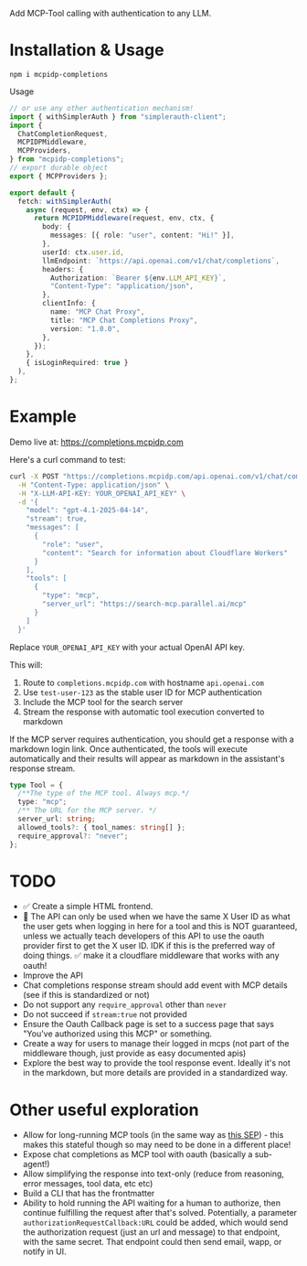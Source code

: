 Add MCP-Tool calling with authentication to any LLM.

# Installation & Usage

```
npm i mcpidp-completions
```

Usage

```ts
// or use any other authentication mechanism!
import { withSimplerAuth } from "simplerauth-client";
import {
  ChatCompletionRequest,
  MCPIDPMiddleware,
  MCPProviders,
} from "mcpidp-completions";
// export durable object
export { MCPProviders };

export default {
  fetch: withSimplerAuth(
    async (request, env, ctx) => {
      return MCPIDPMiddleware(request, env, ctx, {
        body: {
          messages: [{ role: "user", content: "Hi!" }],
        },
        userId: ctx.user.id,
        llmEndpoint: `https://api.openai.com/v1/chat/completions`,
        headers: {
          Authorization: `Bearer ${env.LLM_API_KEY}`,
          "Content-Type": "application/json",
        },
        clientInfo: {
          name: "MCP Chat Proxy",
          title: "MCP Chat Completions Proxy",
          version: "1.0.0",
        },
      });
    },
    { isLoginRequired: true }
  ),
};
```

# Example

Demo live at: https://completions.mcpidp.com

Here's a curl command to test:

```bash
curl -X POST "https://completions.mcpidp.com/api.openai.com/v1/chat/completions" \
  -H "Content-Type: application/json" \
  -H "X-LLM-API-KEY: YOUR_OPENAI_API_KEY" \
  -d '{
    "model": "gpt-4.1-2025-04-14",
    "stream": true,
    "messages": [
      {
        "role": "user",
        "content": "Search for information about Cloudflare Workers"
      }
    ],
    "tools": [
      {
        "type": "mcp",
        "server_url": "https://search-mcp.parallel.ai/mcp"
      }
    ]
  }'
```

Replace `YOUR_OPENAI_API_KEY` with your actual OpenAI API key.

This will:

1. Route to `completions.mcpidp.com` with hostname `api.openai.com`
2. Use `test-user-123` as the stable user ID for MCP authentication
3. Include the MCP tool for the search server
4. Stream the response with automatic tool execution converted to markdown

If the MCP server requires authentication, you should get a response with a markdown login link. Once authenticated, the tools will execute automatically and their results will appear as markdown in the assistant's response stream.

```ts
type Tool = {
  /**The type of the MCP tool. Always mcp.*/
  type: "mcp";
  /** The URL for the MCP server. */
  server_url: string;
  allowed_tools?: { tool_names: string[] };
  require_approval?: "never";
};
```

# TODO

- ✅ Create a simple HTML frontend.
- 🤔 The API can only be used when we have the same X User ID as what the user gets when logging in here for a tool and this is NOT guaranteed, unless we actually teach developers of this API to use the oauth provider first to get the X user ID. IDK if this is the preferred way of doing things. ✅ make it a cloudflare middleware that works with any oauth!
- Improve the API
- Chat completions response stream should add event with MCP details (see if this is standardized or not)
- Do not support any `require_approval` other than `never`
- Do not succeed if `stream:true` not provided
- Ensure the Oauth Callback page is set to a success page that says "You've authorized using this MCP" or something.
- Create a way for users to manage their logged in mcps (not part of the middleware though, just provide as easy documented apis)
- Explore the best way to provide the tool response event. Ideally it's not in the markdown, but more details are provided in a standardized way.

# Other useful exploration

- Allow for long-running MCP tools (in the same way as [this SEP](https://github.com/modelcontextprotocol/modelcontextprotocol/issues/1391)) - this makes this stateful though so may need to be done in a different place!
- Expose chat completions as MCP tool with oauth (basically a sub-agent!)
- Allow simplifying the response into text-only (reduce from reasoning, error messages, tool data, etc etc)
- Build a CLI that has the frontmatter
- Ability to hold running the API waiting for a human to authorize, then continue fulfilling the request after that's solved. Potentially, a parameter `authorizationRequestCallback:URL` could be added, which would send the authorization request (just an url and message) to that endpoint, with the same secret. That endpoint could then send email, wapp, or notify in UI.
